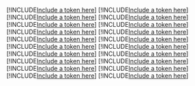 [!INCLUDE[Include a token here](refs1545190729299/r1-1.md)]
[!INCLUDE[Include a token here](refs1545190729299/r2-1.md)]
[!INCLUDE[Include a token here](refs1545190729299/r3-1.md)]
[!INCLUDE[Include a token here](refs1545190729299/r4-1.md)]
[!INCLUDE[Include a token here](refs1545190729299/r5-1.md)]
[!INCLUDE[Include a token here](refs1545190729299/r6-1.md)]
[!INCLUDE[Include a token here](refs1545190729299/r7-1.md)]
[!INCLUDE[Include a token here](refs1545190729299/r8-1.md)]
[!INCLUDE[Include a token here](refs1545190729299/r9-1.md)]
[!INCLUDE[Include a token here](refs1545190729299/r10-1.md)]
[!INCLUDE[Include a token here](refs1545190729299/r11-1.md)]
[!INCLUDE[Include a token here](refs1545190729299/r12-1.md)]
[!INCLUDE[Include a token here](refs1545190729299/r13-1.md)]
[!INCLUDE[Include a token here](refs1545190729299/r14-1.md)]
[!INCLUDE[Include a token here](refs1545190729299/r15-1.md)]
[!INCLUDE[Include a token here](refs1545190729299/r16-1.md)]
[!INCLUDE[Include a token here](refs1545190729299/r17-1.md)]
[!INCLUDE[Include a token here](refs1545190729299/r18-1.md)]
[!INCLUDE[Include a token here](refs1545190729299/r19.md)]
[!INCLUDE[Include a token here](refs1545190729299/r20.md)]
